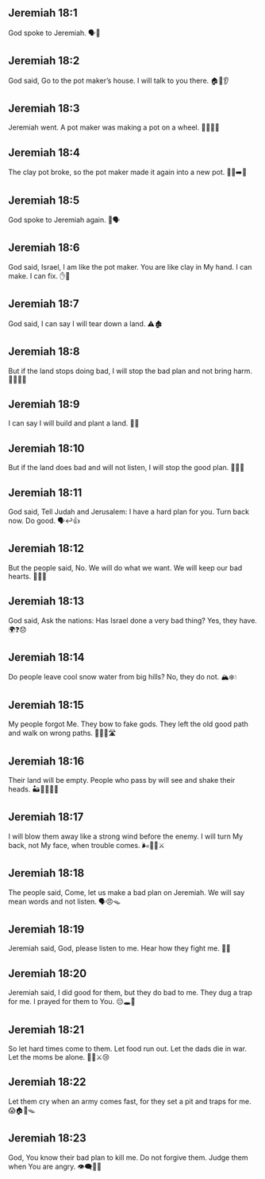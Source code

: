 ## Jeremiah 18:1
God spoke to Jeremiah. 🗣️🙏
## Jeremiah 18:2
God said, Go to the pot maker’s house. I will talk to you there. 🏠🫙👂
## Jeremiah 18:3
Jeremiah went. A pot maker was making a pot on a wheel. 🚶‍♂️🫙🛞
## Jeremiah 18:4
The clay pot broke, so the pot maker made it again into a new pot. 🫙💔➡️🫙
## Jeremiah 18:5
God spoke to Jeremiah again. 🔁🗣️
## Jeremiah 18:6
God said, Israel, I am like the pot maker. You are like clay in My hand. I can make. I can fix. ✋🫙
## Jeremiah 18:7
God said, I can say I will tear down a land. ⚠️🏚️
## Jeremiah 18:8
But if the land stops doing bad, I will stop the bad plan and not bring harm. 🔄❌💥🙂
## Jeremiah 18:9
I can say I will build and plant a land. 🧱🌱
## Jeremiah 18:10
But if the land does bad and will not listen, I will stop the good plan. 🙉❌🎁
## Jeremiah 18:11
God said, Tell Judah and Jerusalem: I have a hard plan for you. Turn back now. Do good. 🗣️↩️👍
## Jeremiah 18:12
But the people said, No. We will do what we want. We will keep our bad hearts. 🙅‍♂️💔
## Jeremiah 18:13
God said, Ask the nations: Has Israel done a very bad thing? Yes, they have. 🌍❓😞
## Jeremiah 18:14
Do people leave cool snow water from big hills? No, they do not. 🏔️❄️💧
## Jeremiah 18:15
My people forgot Me. They bow to fake gods. They left the old good path and walk on wrong paths. 🙁🛐🚫🛣️
## Jeremiah 18:16
Their land will be empty. People who pass by will see and shake their heads. 🏜️🚶‍♂️👀🤦
## Jeremiah 18:17
I will blow them away like a strong wind before the enemy. I will turn My back, not My face, when trouble comes. 🌬️🏃‍♂️⚔️
## Jeremiah 18:18
The people said, Come, let us make a bad plan on Jeremiah. We will say mean words and not listen. 🗣️😠🪤
## Jeremiah 18:19
Jeremiah said, God, please listen to me. Hear how they fight me. 🙏😢
## Jeremiah 18:20
Jeremiah said, I did good for them, but they do bad to me. They dug a trap for me. I prayed for them to You. 😔🕳️🙏
## Jeremiah 18:21
So let hard times come to them. Let food run out. Let the dads die in war. Let the moms be alone. 🍞❌⚔️😢
## Jeremiah 18:22
Let them cry when an army comes fast, for they set a pit and traps for me. 😱🏠👣🪤
## Jeremiah 18:23
God, You know their bad plan to kill me. Do not forgive them. Judge them when You are angry. 👁️‍🗨️📜😡
